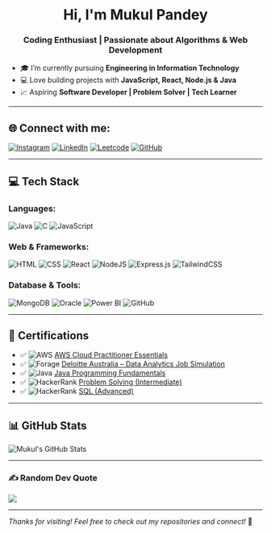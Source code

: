 <h1 align="center">Hi, I'm Mukul Pandey</h1>
<h3 align="center">Coding Enthusiast | Passionate about Algorithms & Web Development</h3>

- 🎓 I’m currently pursuing **Engineering in Information Technology**
- 💻 Love building projects with **JavaScript, React, Node.js & Java**
- 📈 Aspiring **Software Developer | Problem Solver | Tech Learner**

---

## 🌐 Connect with me:

[![Instagram](https://img.shields.io/badge/Instagram-%23E4405F.svg?logo=Instagram&logoColor=white)](https://instagram.com/__mukul.pandey) [![LinkedIn](https://img.shields.io/badge/LinkedIn-%230077B5.svg?logo=linkedin&logoColor=white)](http://www.linkedin.com/in/mukul-pandey-097883290)
[![Leetcode](https://img.shields.io/badge/Leetcode-%23E5555F.svg?logo=Leetcode&logoColor=white)](https://leetcode.com/mukulpandey16/)
[![GitHub](https://img.shields.io/badge/GitHub-%2320232a.svg?logo=GitHub&logoColor=white)](https://github.com/Mukulpandey1612)


---

## 💻 Tech Stack

### Languages:
![Java](https://img.shields.io/badge/Java-%23ED8B00.svg?style=for-the-badge&logo=openjdk&logoColor=white)
![C](https://img.shields.io/badge/C-%2300599C.svg?style=for-the-badge&logo=c&logoColor=white)
![JavaScript](https://img.shields.io/badge/JavaScript-%23323330.svg?style=for-the-badge&logo=javascript&logoColor=%23F7DF1E)

### Web & Frameworks:
![HTML](https://img.shields.io/badge/HTML5-%23E34F26.svg?style=for-the-badge&logo=html5&logoColor=white)
![CSS](https://img.shields.io/badge/CSS3-%231572B6.svg?style=for-the-badge&logo=css3&logoColor=white)
![React](https://img.shields.io/badge/React-%2320232a.svg?style=for-the-badge&logo=react&logoColor=%2361DAFB)
![NodeJS](https://img.shields.io/badge/Node.js-6DA55F?style=for-the-badge&logo=node.js&logoColor=white)
![Express.js](https://img.shields.io/badge/Express.js-%23404d59.svg?style=for-the-badge&logo=express&logoColor=%2361DAFB)
![TailwindCSS](https://img.shields.io/badge/TailwindCSS-%2338B2AC.svg?style=for-the-badge&logo=tailwind-css&logoColor=white)

### Database & Tools:
![MongoDB](https://img.shields.io/badge/MongoDB-%234ea94b.svg?style=for-the-badge&logo=mongodb&logoColor=white)
![Oracle](https://img.shields.io/badge/Oracle-%23F80000.svg?style=for-the-badge&logo=oracle&logoColor=white)
![Power BI](https://img.shields.io/badge/PowerBI-F2C811?style=for-the-badge&logo=powerbi&logoColor=black)
![GitHub](https://img.shields.io/badge/GitHub-%23121011.svg?style=for-the-badge&logo=github&logoColor=white)

---

## 📜 Certifications

- ✅ ![AWS](https://img.shields.io/badge/AWS-%23FF9900.svg?logo=amazon-aws&logoColor=white) [AWS Cloud Practitioner Essentials](https://drive.google.com/file/d/1AeogV_L_Dcqh7RSVOwSYNT4KcRa1PDVq/view?usp=sharing)
- ✅ ![Forage](https://img.shields.io/badge/Forage-%2300C7B7.svg?style=flat&logo=forage&logoColor=white) [Deloitte Australia – Data Analytics Job Simulation](https://forage-uploads-prod.s3.amazonaws.com/completion-certificates/9PBTqmSxAf6zZTseP/io9DzWKe3PTsiS6GG_9PBTqmSxAf6zZTseP_5B3FGtMn2fsqW8uFW_1746378693886_completion_certificate.pdf)
- ✅ ![Java](https://img.shields.io/badge/Java%20Fundamentals-%23ED8B00.svg?logo=openjdk&logoColor=white) [Java Programming Fundamentals](https://drive.google.com/file/d/1XrsirFzfOMbxZFGTJI8WflfHdW22NLmb/view?usp=drivesdk)
- ✅ ![HackerRank](https://img.shields.io/badge/HackerRank%20Problem%20Solving-%232EC866.svg?logo=hackerrank&logoColor=white) [Problem Solving (Intermediate)](https://www.hackerrank.com/certificates/55de4892e3a8)
- ✅ ![HackerRank](https://img.shields.io/badge/HackerRank%20SQL%20Advanced-%232EC866.svg?logo=hackerrank&logoColor=white) [SQL (Advanced)](https://www.hackerrank.com/certificates/7ac561466b3a)

---

## 📊 GitHub Stats

![Mukul's GitHub Stats](https://github-readme-stats.vercel.app/api?username=Mukulpandey1612&show_icons=true&theme=tokyonight&hide_border=true)

---

### ✍️ Random Dev Quote

![](https://quotes-github-readme.vercel.app/api?type=horizontal&theme=tokyonight)

---

_Thanks for visiting! Feel free to check out my repositories and connect!_ 🙌
